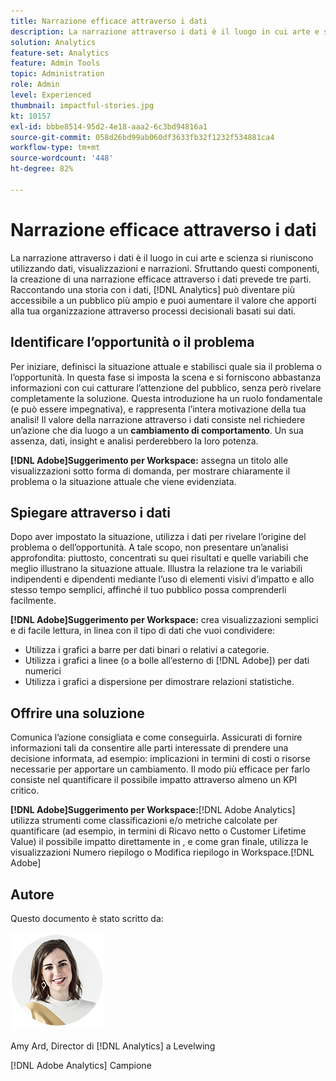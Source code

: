 ```yaml
---
title: Narrazione efficace attraverso i dati
description: La narrazione attraverso i dati è il luogo in cui arte e scienza si riuniscono utilizzando dati, visualizzazioni e narrazioni.  Sfruttando questi componenti, la creazione di una narrazione efficace attraverso i dati prevede tre parti. Raccontando una storia con i dati, [!DNL Analytics] può diventare più accessibile a un pubblico più ampio e puoi aumentare il valore che apporti alla tua organizzazione attraverso processi decisionali basati sui dati.
solution: Analytics
feature-set: Analytics
feature: Admin Tools
topic: Administration
role: Admin
level: Experienced
thumbnail: impactful-stories.jpg
kt: 10157
exl-id: bbbe8514-95d2-4e18-aaa2-6c3bd94816a1
source-git-commit: 058d26bd99ab060df3633fb32f1232f534881ca4
workflow-type: tm+mt
source-wordcount: '448'
ht-degree: 82%

---
```


# Narrazione efficace attraverso i dati

La narrazione attraverso i dati è il luogo in cui arte e scienza si riuniscono utilizzando dati, visualizzazioni e narrazioni.  Sfruttando questi componenti, la creazione di una narrazione efficace attraverso i dati prevede tre parti. Raccontando una storia con i dati, [!DNL Analytics] può diventare più accessibile a un pubblico più ampio e puoi aumentare il valore che apporti alla tua organizzazione attraverso processi decisionali basati sui dati.

## Identificare l’opportunità o il problema

Per iniziare, definisci la situazione attuale e stabilisci quale sia il problema o l’opportunità. In questa fase si imposta la scena e si forniscono abbastanza informazioni con cui catturare l’attenzione del pubblico, senza però rivelare completamente la soluzione. Questa introduzione ha un ruolo fondamentale (e può essere impegnativa), e rappresenta l’intera motivazione della tua analisi!  Il valore della narrazione attraverso i dati consiste nel richiedere un’azione che dia luogo a un **cambiamento di comportamento**. Un sua assenza, dati, insight e analisi perderebbero la loro potenza.

**[!DNL Adobe]Suggerimento per Workspace:** assegna un titolo alle visualizzazioni sotto forma di domanda, per mostrare chiaramente il problema o la situazione attuale che viene evidenziata.

## Spiegare attraverso i dati

Dopo aver impostato la situazione, utilizza i dati per rivelare l’origine del problema o dell’opportunità. A tale scopo, non presentare un’analisi approfondita: piuttosto, concentrati su quei risultati e quelle variabili che meglio illustrano la situazione attuale.  Illustra la relazione tra le variabili indipendenti e dipendenti mediante l’uso di elementi visivi d’impatto e allo stesso tempo semplici, affinché il tuo pubblico possa comprenderli facilmente.

**[!DNL Adobe]Suggerimento per Workspace:** crea visualizzazioni semplici e di facile lettura, in linea con il tipo di dati che vuoi condividere:

* Utilizza i grafici a barre per dati binari o relativi a categorie.
* Utilizza i grafici a linee (o a bolle all’esterno di [!DNL Adobe]) per dati numerici
* Utilizza i grafici a dispersione per dimostrare relazioni statistiche.

## Offrire una soluzione

Comunica l’azione consigliata e come conseguirla.  Assicurati di fornire informazioni tali da consentire alle parti interessate di prendere una decisione informata, ad esempio: implicazioni in termini di costi o risorse necessarie per apportare un cambiamento. Il modo più efficace per farlo consiste nel quantificare il possibile impatto attraverso almeno un KPI critico.

**[!DNL Adobe]Suggerimento per Workspace:**[!DNL Adobe Analytics] utilizza strumenti come classificazioni e/o metriche calcolate per quantificare (ad esempio, in termini di Ricavo netto o Customer Lifetime Value) il possibile impatto direttamente in , e come gran finale, utilizza le visualizzazioni Numero riepilogo o Modifica riepilogo in Workspace.[!DNL Adobe]

## Autore

Questo documento è stato scritto da:

![Amy Ard](assets/amy-ard-headshot-small.png)

Amy Ard, Director di [!DNL Analytics] a Levelwing

[!DNL Adobe Analytics] Campione
